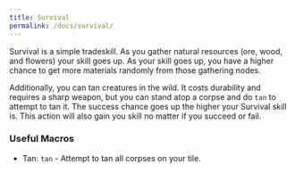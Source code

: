 ```yaml
---
title: Survival
permalink: /docs/survival/
---
```


Survival is a simple tradeskill. As you gather natural resources (ore, wood, and flowers) your skill goes up. As your skill goes up, you have a higher chance to get more materials randomly from those gathering nodes.

Additionally, you can tan creatures in the wild. It costs durability and requires a sharp weapon, but you can stand atop a corpse and do `tan` to attempt to tan it. The success chance goes up the higher your Survival skill is. This action will also gain you skill no matter if you succeed or fail.

### Useful Macros

* Tan: `tan` - Attempt to tan all corpses on your tile.
